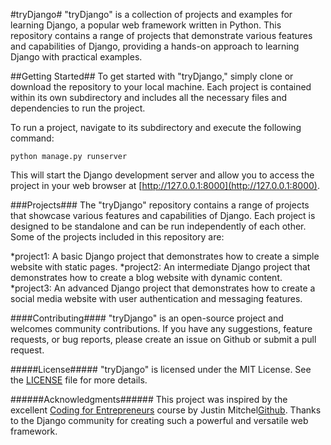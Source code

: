 #tryDjango#
"tryDjango" is a collection of projects and examples for learning Django, a popular web framework written in Python. This repository contains a range of projects that demonstrate various features and capabilities of Django, providing a hands-on approach to learning Django with practical examples.

##Getting Started##
To get started with "tryDjango," simply clone or download the repository to your local machine. Each project is contained within its own subdirectory and includes all the necessary files and dependencies to run the project.

To run a project, navigate to its subdirectory and execute the following command:

```
python manage.py runserver
```
This will start the Django development server and allow you to access the project in your web browser at [http://127.0.0.1:8000](http://127.0.0.1:8000).

###Projects###
The "tryDjango" repository contains a range of projects that showcase various features and capabilities of Django. Each project is designed to be standalone and can be run independently of each other. Some of the projects included in this repository are:

*project1: A basic Django project that demonstrates how to create a simple website with static pages.
*project2: An intermediate Django project that demonstrates how to create a blog website with dynamic content.
*project3: An advanced Django project that demonstrates how to create a social media website with user authentication and messaging features.

####Contributing####
"tryDjango" is an open-source project and welcomes community contributions. If you have any suggestions, feature requests, or bug reports, please create an issue on Github or submit a pull request.

#####License#####
"tryDjango" is licensed under the MIT License. See the [LICENSE](https://github.com/sdivyanshu90/tryDjango/blob/main/LICENSE) file for more details.

######Acknowledgments######
This project was inspired by the excellent [Coding for Entrepreneurs](https://www.codingforentrepreneurs.com/) course by Justin Mitchel[Github](https://github.com/jmitchel3).
Thanks to the Django community for creating such a powerful and versatile web framework.
